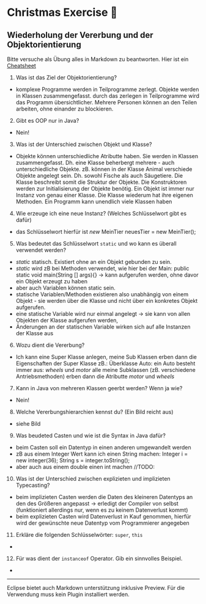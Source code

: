 # Christmas Exercise :santa:
## Wiederholung der Vererbung und der Objektorientierung

Bitte versuche als Übung alles in Markdown zu beantworten. Hier ist ein [Cheatsheet](https://github.com/adam-p/markdown-here/wiki/Markdown-Cheatsheet)

1. Was ist das Ziel der Objektorientierung?
 * komplexe Programme werden in Teilprogramme zerlegt. Objekte werden in Klassen zusammengefasst. 
 durch das zerlegen in Teilprogramme wird das Programm übersichtlicher. Mehrere Personen können an den Teilen arbeiten, ohne einander zu blockieren. 
2. Gibt es OOP nur in Java?
 * Nein!
3. Was ist der Unterschied zwischen Objekt und Klasse?
 * Objekte können unterschiedliche Atributte haben. Sie werden in Klassen zusammengefasst. Dh. eine Klasse beherbergt mehrere - auch unterschiedliche Objekte. 
 zB. können in der Klasse Animal verschiede Objekte angelegt sein. Dh. sowohl Fische als auch Säugetiere.
 Die Klasse beschreibt somit die Struktur der Objekte. 
 Die Konstruktoren werden zur Initialisierung der Objekte benötig. 
 Ein Objekt ist immer nur Instanz von genau einer Klasse. 
 Die Klasse wiederum hat ihre eigenen Methoden. 
 Ein Programm kann unendlich viele Klassen haben
4. Wie erzeuge ich eine neue Instanz? (Welches Schlüsselwort gibt es dafür)
 * das Schlüsselwort hierfür ist *new* 
 MeinTier neuesTier = new MeinTier();
5. Was bedeutet das Schlüsselwort `static` und wo kann es überall verwendet werden?
 *  *static* statisch. Existiert ohne an ein Objekt gebunden zu sein.  
 *  *static* wird zB bei Methoden verwendet, wie hier bei der Main: public static void main(String [] args){} -> kann aufgerufen werden, ohne davor ein Objekt erzeugt zu haben
 *  aber auch Variablen können static sein. 
 *  statische Variablen/Methoden existieren also unabhängig von einem Objekt - sie werden über die Klasse und nicht über ein konkretes Objekt aufgerufen.
 *  eine statische Variable wird nur einmal angelegt -> sie kann von allen Objekten der Klasse aufgerufen werden, 
 *  Änderungen an der statischen Variable wirken sich auf alle Instanzen der Klasse aus
6. Wozu dient die Vererbung?
 * Ich kann eine Super Klasse anlegen, meine Sub Klassen erben dann die Eigenschaften der Super Klasse
 zB.: Überklasse Auto: ein Auto besteht immer aus: *wheels* und *motor* alle meine Subklassen (zB. verschiedene
 Antriebsmethoden) erben dann die Atributte *motor* und *wheels*
7. Kann in Java von mehreren Klassen geerbt werden? Wenn ja wie?
 * Nein!
8. Welche Vererbungshierarchien kennst du? (Ein Bild reicht aus)
  * siehe Bild
9. Was beudeted Casten und wie ist die Syntax in Java dafür?
  * beim Casten soll ein Datentyp in einen anderen umgewandelt werden
  * zB aus einem Integer Wert kann ich einen String machen: 
       Integer i = new integer(36);
       String s = integer.toString();
  * aber auch aus einem double einen int machen
   //TODO: 
10. Was ist der Unterschied zwischen explizieten und implizieten Typecasting?
 *  beim implizieten Casten werden die Daten des kleineren Datentyps an den des Größeren angepasst 
 -> erledigt der Compiler von selbst (funktioniert allerdings nur, wenn es zu keinem Datenverlust kommt)
 *  beim explizieten Casten wird Datenverlust in Kauf genommen, hierfür wird der gewünschte neue Datentyp vom Programmierer angegeben
11. Erkläre die folgenden Schlüsselwörter: `super`, `this`
 * 
12. Für was dient der `instanceof` Operator. Gib ein sinnvolles Beispiel.
 * 
 ---
 Eclipse bietet auch Markdown unterstützung inklusive Preview. Für die Verwendung muss kein Plugin installiert werden.

